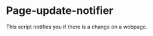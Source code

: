 Page-update-notifier
====================

This script notifies you if there is a change on a webpage.
